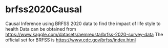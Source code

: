 # brfss2020Causal
Causal Inference using BRFSS 2020 data to find the impact of life style to health
Data can be obtained from https://www.kaggle.com/datasets/aemreusta/brfss-2020-survey-data
The official set for BRFSS is https://www.cdc.gov/brfss/index.html
